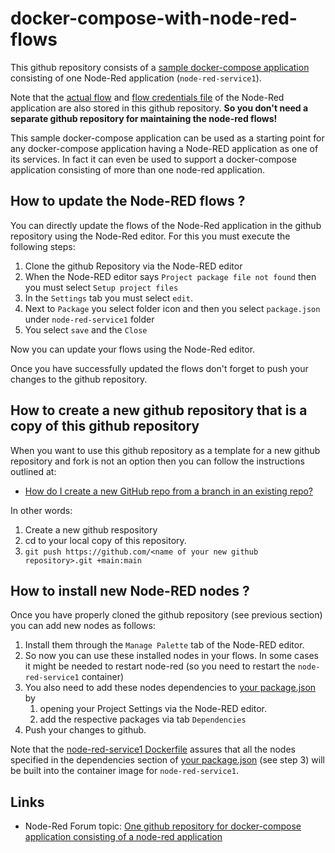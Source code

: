 # docker-compose-with-node-red-flows

This github repository consists of a [sample docker-compose application](docker-compose.yml) consisting of one Node-Red application (`node-red-service1`).

Note that the [actual flow](node-red-service1/flows.json) and [flow credentials file](node-red-service1/flows_cred.json) of the Node-Red application are also stored in this github repository.  **So you don't need a separate github repository for maintaining the node-red flows!**

This sample docker-compose application can be used as a starting point for any docker-compose application having a Node-RED application as one of its services.  In fact it can even be used to support a docker-compose application consisting of more than one node-red application.

## How to update the Node-RED flows ?

You can directly update the flows of the Node-Red application in the github repository using the Node-Red editor.
For this you must execute the following steps:

1. Clone the github Repository via the Node-RED editor
2. When the Node-RED editor says `Project package file not found` then you must select `Setup project files`
3. In the `Settings` tab you must select `edit`.
4. Next to `Package` you select folder icon and then you select `package.json` under `node-red-service1` folder
5. You select `save` and the `Close`

Now you can update your flows using the Node-Red editor.

Once you have successfully updated the flows don't forget to push your changes to the github repository.

## How to create a new github repository that is a copy of this github repository

When you want to use this github repository as a template for a new github repository and fork is not an option then you can follow the instructions outlined at:

* [How do I create a new GitHub repo from a branch in an existing repo?](https://stackoverflow.com/a/9529847/6762442)

In other words:

1. Create a new github respository
2. cd to your local copy of this repository.
3. `git push https://github.com/<name of your new github repository>.git +main:main`

## How to install new Node-RED nodes ?

Once you have properly cloned the github repository (see previous section) you can add new nodes as follows:

1. Install them through the `Manage Palette` tab of the Node-RED editor.
2. So now you can use these installed nodes in your flows.  In some cases it might be needed to restart node-red (so you need to restart the `node-red-service1` container)
3. You also need to add these nodes dependencies to [your package.json](node-red-service1/package.json) by
   1. opening your Project Settings via the Node-RED editor.  
   2. add the respective packages via tab `Dependencies`
4. Push your changes to github.

Note that the [node-red-service1 Dockerfile](node-red-service1/Dockerfile) assures that all the nodes specified in the dependencies section of [your package.json](node-red-service1/package.json) (see step 3) will be built into the container image for `node-red-service1`.

## Links

* Node-Red Forum topic: [One github repository for docker-compose application consisting of a node-red application](https://discourse.nodered.org/t/one-github-repository-for-docker-compose-application-consisting-of-a-node-red-application)
